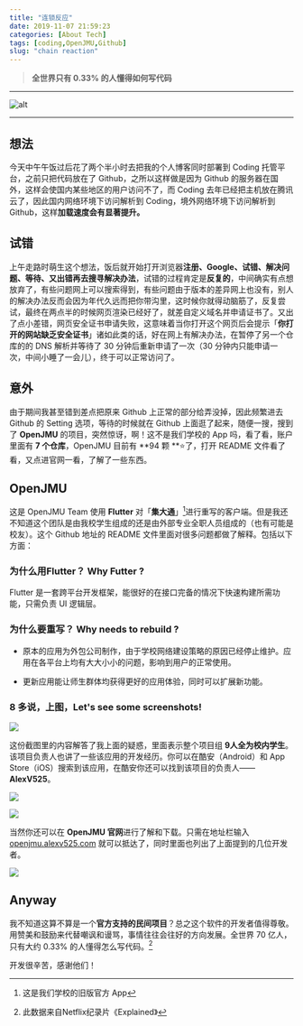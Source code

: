 ```yaml
---
title: "连锁反应"
date: 2019-11-07 21:59:23
categories: [About Tech]
tags: [coding,OpenJMU,Github]
slug: "chain reaction"
---
```


> **全世界只有 0.33% 的人懂得如何写代码**

---

![alt](https://dawnblog-1300625500.cos.ap-guangzhou.myqcloud.com/images/$RU9A2OI.jpg "Unsplash")

---

## 想法

今天中午午饭过后花了两个半小时去把我的个人博客同时部署到 Coding 托管平台，之前只把代码放在了 Github，之所以这样做是因为 Github 的服务器在国外，这样会使国内某些地区的用户访问不了，而 Coding 去年已经把主机放在腾讯云了，因此国内网络环境下访问解析到 Coding，境外网络环境下访问解析到 Github，这样**加载速度会有显著提升。**

## 试错

上午走路时萌生这个想法，饭后就开始打开浏览器**注册、Google、试错、解决问题、等待、又出错再去搜寻解决办法**，试错的过程肯定是**反复的**，中间确实有点想放弃了，有些问题网上可以搜索得到，有些问题由于版本的差异网上也没有，别人的解决办法反而会因为年代久远而把你带沟里，这时候你就得动脑筋了，反复尝试，最终在两点半的时候网页渲染已经好了，就差自定义域名并申请证书了。又出了点小差错，网页安全证书申请失败，这意味着当你打开这个网页后会提示「**你打开的网站缺乏安全证书**」诸如此类的话，好在网上有解决办法，在暂停了另一个仓库的的 DNS 解析并等待了 30 分钟后重新申请了一次（30 分钟内只能申请一次，中间小睡了一会儿），终于可以正常访问了。

## 意外

由于期间我甚至错到差点把原来 Github 上正常的部分给弄没掉，因此频繁进去 Github 的 Setting 选项，等待的时候就在 Github 上面逛了起来，随便一搜，搜到了 **OpenJMU** 的项目，突然惊讶，啊！这不是我们学校的 App 吗，看了看，账户里面有 **7 个仓库**，OpenJMU 目前有 **94 颗 **⭐了，打开 README 文件看了看，又点进官网一看，了解了一些东西。

## OpenJMU

这是 OpenJMU Team 使用 **Flutter** 对「**集大通**」[^1]进行重写的客户端。但是我还不知道这个团队是由我校学生组成的还是由外部专业全职人员组成的（也有可能是校友）。这个 Github 地址的 README 文件里面对很多问题都做了解释。包括以下方面：

[^1]: 这是我们学校的旧版官方 App

### 为什么用Flutter？ Why Futter ?

Flutter 是一套跨平台开发框架，能很好的在接口完备的情况下快速构建所需功能，只需负责 UI 逻辑层。

### 为什么要重写？ Why needs to rebuild ?

- 原本的应用为外包公司制作，由于学校网络建设策略的原因已经停止维护。应用在各平台上均有大大小小的问题，影响到用户的正常使用。

- 更新应用能让师生群体均获得更好的应用体验，同时可以扩展新功能。

### 8 多说，上图，Let's see some screenshots!

![](https://dawnblog-1300625500.cos.ap-guangzhou.myqcloud.com/images/$RA0U3YA.jpg)

这份截图里的内容解答了我上面的疑惑，里面表示整个项目组 **9人全为校内学生**。该项目负责人也讲了一些该应用的开发经历。你可以在酷安（Android）和 App Store（iOS）搜索到该应用，在酷安你还可以找到该项目的负责人——**AlexV525**。

![](https://dawnblog-1300625500.cos.ap-guangzhou.myqcloud.com/images/$R2IC9NJ.png)

![](https://dawnblog-1300625500.cos.ap-guangzhou.myqcloud.com/images/$RANIL03.jpg)



当然你还可以在 **OpenJMU 官网**进行了解和下载。只需在地址栏输入 [openjmu.alexv525.com](https://openjmu.alexv525.com/) 就可以抵达了，同时里面也列出了上面提到的几位开发者。

![](https://dawnblog-1300625500.cos.ap-guangzhou.myqcloud.com/images/$RCFAU1Z.jpg)

## Anyway

我不知道这算不算是一个**官方支持的民间项目**？总之这个软件的开发者值得尊敬。用赞美和鼓励来代替嘲讽和谩骂，事情往往会往好的方向发展。全世界 70 亿人，只有大约 0.33% 的人懂得怎么写代码。[^2]

开发很辛苦，感谢他们！

[^2]: 此数据来自Netflix纪录片《Explained》